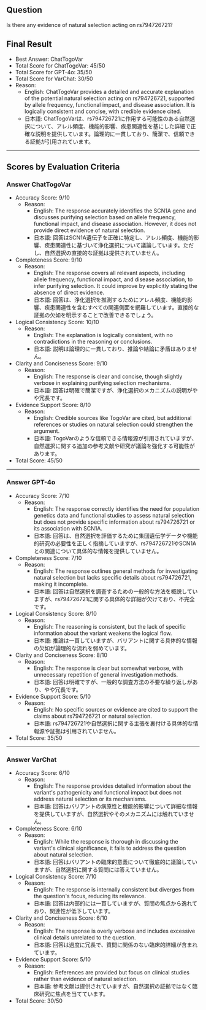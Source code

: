 ## Question

Is there any evidence of natural selection acting on rs794726721?

## Final Result

- Best Answer: ChatTogoVar
- Total Score for ChatTogoVar: 45/50
- Total Score for GPT-4o: 35/50
- Total Score for VarChat: 30/50
- Reason:
  - English: ChatTogoVar provides a detailed and accurate explanation of the potential natural selection acting on rs794726721, supported by allele frequency, functional impact, and disease association. It is logically consistent and concise, with credible evidence cited.
  - 日本語: ChatTogoVarは、rs794726721に作用する可能性のある自然選択について、アレル頻度、機能的影響、疾患関連性を基にした詳細で正確な説明を提供しています。論理的に一貫しており、簡潔で、信頼できる証拠が引用されています。

---

## Scores by Evaluation Criteria

### Answer ChatTogoVar
- Accuracy Score: 9/10
  - Reason: 
    - English: The response accurately identifies the SCN1A gene and discusses purifying selection based on allele frequency, functional impact, and disease association. However, it does not provide direct evidence of natural selection.
    - 日本語: 回答はSCN1A遺伝子を正確に特定し、アレル頻度、機能的影響、疾患関連性に基づいて浄化選択について議論しています。ただし、自然選択の直接的な証拠は提供されていません。
- Completeness Score: 9/10
  - Reason: 
    - English: The response covers all relevant aspects, including allele frequency, functional impact, and disease association, to infer purifying selection. It could improve by explicitly stating the absence of direct evidence.
    - 日本語: 回答は、浄化選択を推測するためにアレル頻度、機能的影響、疾患関連性を含むすべての関連側面を網羅しています。直接的な証拠の欠如を明示することで改善できるでしょう。
- Logical Consistency Score: 10/10
  - Reason: 
    - English: The explanation is logically consistent, with no contradictions in the reasoning or conclusions.
    - 日本語: 説明は論理的に一貫しており、推論や結論に矛盾はありません。
- Clarity and Conciseness Score: 9/10
  - Reason: 
    - English: The response is clear and concise, though slightly verbose in explaining purifying selection mechanisms.
    - 日本語: 回答は明確で簡潔ですが、浄化選択のメカニズムの説明がやや冗長です。
- Evidence Support Score: 8/10
  - Reason: 
    - English: Credible sources like TogoVar are cited, but additional references or studies on natural selection could strengthen the argument.
    - 日本語: TogoVarのような信頼できる情報源が引用されていますが、自然選択に関する追加の参考文献や研究が議論を強化する可能性があります。
- Total Score: 45/50

---

### Answer GPT-4o
- Accuracy Score: 7/10
  - Reason: 
    - English: The response correctly identifies the need for population genetics data and functional studies to assess natural selection but does not provide specific information about rs794726721 or its association with SCN1A.
    - 日本語: 回答は、自然選択を評価するために集団遺伝学データや機能的研究の必要性を正しく指摘していますが、rs794726721やSCN1Aとの関連について具体的な情報を提供していません。
- Completeness Score: 7/10
  - Reason: 
    - English: The response outlines general methods for investigating natural selection but lacks specific details about rs794726721, making it incomplete.
    - 日本語: 回答は自然選択を調査するための一般的な方法を概説していますが、rs794726721に関する具体的な詳細が欠けており、不完全です。
- Logical Consistency Score: 8/10
  - Reason: 
    - English: The reasoning is consistent, but the lack of specific information about the variant weakens the logical flow.
    - 日本語: 推論は一貫していますが、バリアントに関する具体的な情報の欠如が論理的な流れを弱めています。
- Clarity and Conciseness Score: 8/10
  - Reason: 
    - English: The response is clear but somewhat verbose, with unnecessary repetition of general investigation methods.
    - 日本語: 回答は明確ですが、一般的な調査方法の不要な繰り返しがあり、やや冗長です。
- Evidence Support Score: 5/10
  - Reason: 
    - English: No specific sources or evidence are cited to support the claims about rs794726721 or natural selection.
    - 日本語: rs794726721や自然選択に関する主張を裏付ける具体的な情報源や証拠は引用されていません。
- Total Score: 35/50

---

### Answer VarChat
- Accuracy Score: 6/10
  - Reason: 
    - English: The response provides detailed information about the variant's pathogenicity and functional impact but does not address natural selection or its mechanisms.
    - 日本語: 回答はバリアントの病原性と機能的影響について詳細な情報を提供していますが、自然選択やそのメカニズムには触れていません。
- Completeness Score: 6/10
  - Reason: 
    - English: While the response is thorough in discussing the variant's clinical significance, it fails to address the question about natural selection.
    - 日本語: 回答はバリアントの臨床的意義について徹底的に議論していますが、自然選択に関する質問には答えていません。
- Logical Consistency Score: 7/10
  - Reason: 
    - English: The response is internally consistent but diverges from the question's focus, reducing its relevance.
    - 日本語: 回答は内部的には一貫していますが、質問の焦点から逸れており、関連性が低下しています。
- Clarity and Conciseness Score: 6/10
  - Reason: 
    - English: The response is overly verbose and includes excessive clinical details unrelated to the question.
    - 日本語: 回答は過度に冗長で、質問に関係のない臨床的詳細が含まれています。
- Evidence Support Score: 5/10
  - Reason: 
    - English: References are provided but focus on clinical studies rather than evidence of natural selection.
    - 日本語: 参考文献は提供されていますが、自然選択の証拠ではなく臨床研究に焦点を当てています。
- Total Score: 30/50